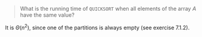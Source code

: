 > What is the running time of `QUICKSORT` when all elements of the array $A$
> have the same value?

It is $\Theta(n^2)$, since one of the partitions is always empty (see exercise
7.1.2).
